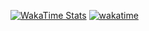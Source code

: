 [![WakaTime Stats](https://wakatime.com/share/@Alhikam/f0055c1e-e5ff-4510-a335-cd7a49d3f1f3.svg)]([https://wakatime.com/@Alhikam](https://wakatime.com/share/@Alhikam/f0055c1e-e5ff-4510-a335-cd7a49d3f1f3.svg))
[![wakatime](https://wakatime.com/badge/user/e71b2ac7-9b57-4132-8ded-7db7c5a6bde6.svg)](https://wakatime.com/@e71b2ac7-9b57-4132-8ded-7db7c5a6bde6)
